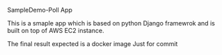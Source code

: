 SampleDemo-Poll App

This is a smaple app which is based on python Django framewrok and is built on top of AWS EC2 instance.

The final result expected is a docker image
Just for commit
